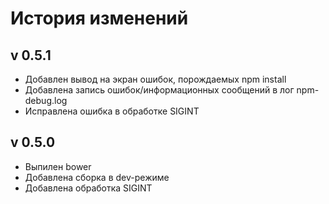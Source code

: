 # История изменений

## v 0.5.1
* Добавлен вывод на экран ошибок, порождаемых npm install
* Добавлена запись ошибок/информационных сообщений в лог npm-debug.log
* Исправлена ошибка в обработке SIGINT

## v 0.5.0

*  Выпилен bower
*  Добавлена сборка в dev-режиме
*  Добавлена обработка SIGINT
